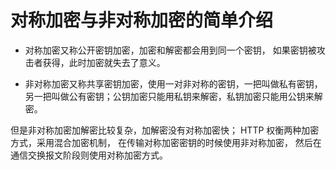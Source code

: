 

# 对称加密与非对称加密的简单介绍


- 对称加密又称公开密钥加密，加密和解密都会用到同一个密钥，
如果密钥被攻击者获得，此时加密就失去了意义。

- 非对称加密又称共享密钥加密，使用一对非对称的密钥，一把叫做私有密钥，
另一把叫做公有密钥；公钥加密只能用私钥来解密，私钥加密只能用公钥来解密。

但是非对称加密加解密比较复杂，加解密没有对称加密快；
HTTP 权衡两种加密方式，采用混合加密机制，
在传输对称加密密钥的时候使用非对称加密，
然后在通信交换报文阶段则使用对称加密方式。